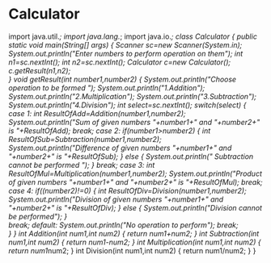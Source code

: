 # Calculator
import java.util.*;
import java.lang.*;
import java.io.*;
class Calculator
{
    public static void main(String[] args)
    {
      Scanner sc=new Scanner(System.in);
      System.out.println("Enter numbers to perform operation on them");
      int n1=sc.nextInt();
      int n2=sc.nextInt();
      Calculator c=new Calculator();
      c.getResult(n1,n2);  
     }
    void getResult(int number1,number2)
    {
      System.out.println("Choose operation to be formed ");
      System.out.println("1.Addition");
      System.out.println("2.Multiplication");
      System.out.println("3.Subtraction");
      System.out.println("4.Division");
      int select=sc.nextInt();
      switch(select)
      {
          case 1: int ResultOfAdd=Addition(number1,number2);
                   System.out.println("Sum of given numbers "+number1+" and "+number2+" is "+ResultOfAdd);
                   break;
          case 2: 
                   if(number1>number2)
                   {
                   int ResultOfSub=Subtraction(number1,number2);
                   System.out.println("Difference of given numbers "+number1+" and "+number2+" is "+ResultOfSub);
                   }
                   else
                   {
                   System.out.println(" Subtraction cannot be performed ");
                   }
                   break;
          case 3: int ResultOfMul=Multiplication(number1,number2);
                   System.out.println("Product of given numbers "+number1+" and "+number2+" is "+ResultOfMul); 
                   break; 
          case 4: 
                if((number2)!=0)
                {
                   int ResultOfDiv=Division(number1,number2);
                   System.out.println("Division of given numbers "+number1+" and "+number2+" is "+ResultOfDiv); 
                }
                else
                {
                      System.out.println("Division cannot be performed");
                }     
                   break;
          default:  System.out.println("No operation to perform");
                     break;                           
      }
    }
    int Addition(int num1,int num2)
    {
    return num1+num2;
    }
    int Subtraction(int num1,int num2)
    {
    return num1-num2;
    }
    int Multiplication(int num1,int num2)
    {
    return num1*num2;
    }
    int Division(int num1,int num2)
    {
    return num1/num2;
    }
}
